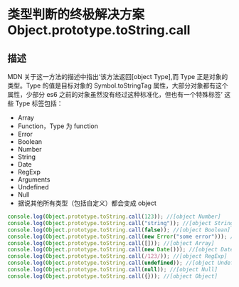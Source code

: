 # 类型判断的终极解决方案 Object.prototype.toString.call

## 描述

MDN 关于这一方法的描述中指出‘该方法返回[object Type],而 Type 正是对象的类型。Type 的值是目标对象的 Symbol.toStringTag 属性，大部分对象都有这个属性，少部分 es6 之前的对象虽然没有经过这种标准化，但也有一个特殊标签’
这些 Type 标签包括：

- Array
- Function，Type 为 function
- Error
- Boolean
- Number
- String
- Date
- RegExp
- Arguments
- Undefined
- Null
- 据说其他所有类型（包括自定义）都会变成 object

```js
console.log(Object.prototype.toString.call(123)); //[object Number]
console.log(Object.prototype.toString.call("string")); //[object String]
console.log(Object.prototype.toString.call(false)); //[object Boolean]
console.log(Object.prototype.toString.call(new Error("some error"))); //[object Error]
console.log(Object.prototype.toString.call([])); //[object Array]
console.log(Object.prototype.toString.call(new Date())); //[object Date]
console.log(Object.prototype.toString.call(/123/)); //[object RegExp]
console.log(Object.prototype.toString.call(undefined)); //[object Undefined]
console.log(Object.prototype.toString.call(null)); //[object Null]
console.log(Object.prototype.toString.call({})); //[object Object]
```

